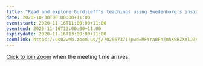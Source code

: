 ```yaml
---
title: "Read and explore Gurdjieff's teachings using Swedenborg's insights"
date: 2020-10-30T00:00:00+11:00
eventstart: 2020-11-16T11:00:00+11:00
eventend: 2020-11-16T13:00:00+11:00
expirydate: 2020-11-16T13:00:00+11:00
zoomlink: https://us02web.zoom.us/j/702567371?pwd=MFYra0FnZmhXSHZXYlJ3VE5GMGkwZz09
---
```


[Click to join Zoom](https://us02web.zoom.us/j/702567371?pwd=MFYra0FnZmhXSHZXYlJ3VE5GMGkwZz09) when the meeting time arrives.